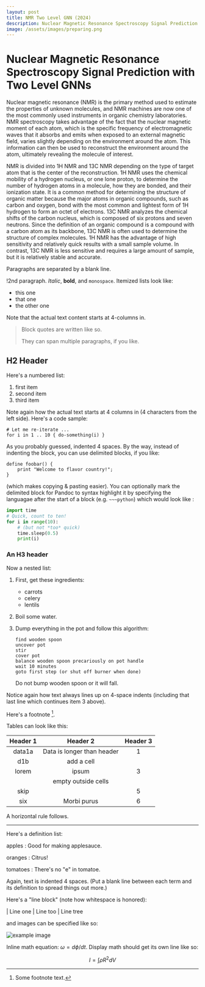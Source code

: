 ```yaml
---
layout: post
title: NMR Two Level GNN (2024)
description: Nuclear Magnetic Resonance Spectroscopy Signal Prediction with Two Level GNNs 
image: /assets/images/preparing.png
---
```



Nuclear Magnetic Resonance Spectroscopy Signal Prediction with Two Level GNNs 
============


 Nuclear magnetic resonance (NMR) is the primary method used to estimate the properties of unknown molecules, and NMR machines are now one of the most commonly used instruments in organic chemistry laboratories. NMR spectroscopy takes advantage of the fact that the nuclear magnetic moment of each atom, which is the specific frequency of electromagnetic waves that it absorbs and emits when exposed to an external magnetic field, varies slightly depending on the environment around the atom. This information can then be used to reconstruct the environment around the atom, ultimately revealing the molecule of interest. 
 
 NMR is divided into 1H NMR and 13C NMR depending on the type of target atom that is the center of the reconstruction. 1H NMR uses the chemical mobility of a hydrogen nucleus, or one lone proton, to determine the number of hydrogen atoms in a molecule, how they are bonded, and their ionization state. It is a common method for determining the structure of organic matter because the major atoms in organic compounds, such as carbon and oxygen, bond with the most common and lightest form of 1H hydrogen to form an octet of electrons. 13C NMR analyzes the chemical shifts of the carbon nucleus, which is composed of six protons and seven neutrons. Since the definition of an organic compound is a compound with a carbon atom as its backbone, 13C NMR is often used to determine the structure of complex molecules. 1H NMR has the advantage of high sensitivity and relatively quick results with a small sample volume. In contrast, 13C NMR is less sensitive and requires a large amount of sample, but it is relatively stable and accurate.

Paragraphs are separated by a blank line.

!2nd paragraph. *Italic*, **bold**, and `monospace`. Itemized lists
look like:

  * this one
  * that one
  * the other one

Note that the actual text
content starts at 4-columns in.

> Block quotes are
> written like so.
>
> They can span multiple paragraphs,
> if you like.


H2 Header
------------

Here's a numbered list:

 1. first item
 2. second item
 3. third item

Note again how the actual text starts at 4 columns in (4 characters
from the left side). Here's a code sample:

    # Let me re-iterate ...
    for i in 1 .. 10 { do-something(i) }

As you probably guessed, indented 4 spaces. By the way, instead of
indenting the block, you can use delimited blocks, if you like:

~~~
define foobar() {
    print "Welcome to flavor country!";
}
~~~

(which makes copying & pasting easier). You can optionally mark the
delimited block for Pandoc to syntax highlight it by specifying the languagae after the start of a block (e.g. `~~~python`) which would look like :

~~~python
import time
# Quick, count to ten!
for i in range(10):
    # (but not *too* quick)
    time.sleep(0.5)
    print(i)
~~~

### An H3 header ###

Now a nested list:

 1. First, get these ingredients:

      * carrots
      * celery
      * lentils

 2. Boil some water.

 3. Dump everything in the pot and follow
    this algorithm:

        find wooden spoon
        uncover pot
        stir
        cover pot
        balance wooden spoon precariously on pot handle
        wait 10 minutes
        goto first step (or shut off burner when done)

    Do not bump wooden spoon or it will fall.

Notice again how text always lines up on 4-space indents (including
that last line which continues item 3 above).

Here's a footnote [^1].

[^1]: Some footnote text.

Tables can look like this:

| Header 1 | Header 2                   | Header 3 |
|:--------:|:--------------------------:|:--------:|
| data1a   | Data is longer than header | 1        |
| d1b      | add a cell                 |          |
| lorem    | ipsum                      | 3        |
|          | empty outside cells        |          |
| skip     |                            | 5        |
| six      | Morbi purus                | 6        |


A horizontal rule follows.

***

Here's a definition list:

apples
  : Good for making applesauce.

oranges
  : Citrus!

tomatoes
  : There's no "e" in tomatoe.

Again, text is indented 4 spaces. (Put a blank line between each
term and  its definition to spread things out more.)

Here's a "line block" (note how whitespace is honored):

| Line one
|   Line too
| Line tree

and images can be specified like so:

![example image](https://images.unsplash.com/photo-1488190211105-8b0e65b80b4e?w=300&h=300&fit=crop "An exemplary image")

Inline math equation: $\omega = d\phi / dt$. Display
math should get its own line like so:

$$I = \int \rho R^{2} dV$$
